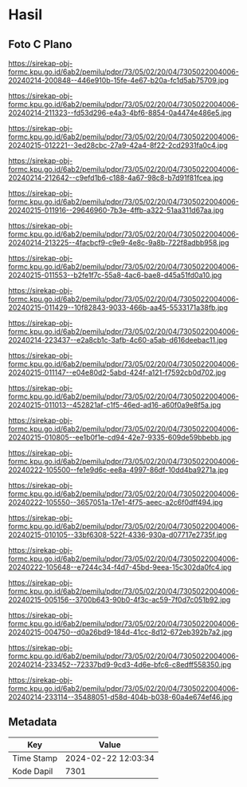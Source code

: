 # Hasil

## Foto C Plano

https://sirekap-obj-formc.kpu.go.id/6ab2/pemilu/pdpr/73/05/02/20/04/7305022004006-20240214-200848--446e910b-15fe-4e67-b20a-fc1d5ab75709.jpg

https://sirekap-obj-formc.kpu.go.id/6ab2/pemilu/pdpr/73/05/02/20/04/7305022004006-20240214-211323--fd53d296-e4a3-4bf6-8854-0a4474e486e5.jpg

https://sirekap-obj-formc.kpu.go.id/6ab2/pemilu/pdpr/73/05/02/20/04/7305022004006-20240215-012221--3ed28cbc-27a9-42a4-8f22-2cd2931fa0c4.jpg

https://sirekap-obj-formc.kpu.go.id/6ab2/pemilu/pdpr/73/05/02/20/04/7305022004006-20240214-212642--c9efd1b6-c188-4a67-98c8-b7d91f81fcea.jpg

https://sirekap-obj-formc.kpu.go.id/6ab2/pemilu/pdpr/73/05/02/20/04/7305022004006-20240215-011916--29646960-7b3e-4ffb-a322-51aa311d67aa.jpg

https://sirekap-obj-formc.kpu.go.id/6ab2/pemilu/pdpr/73/05/02/20/04/7305022004006-20240214-213225--4facbcf9-c9e9-4e8c-9a8b-722f8adbb958.jpg

https://sirekap-obj-formc.kpu.go.id/6ab2/pemilu/pdpr/73/05/02/20/04/7305022004006-20240215-011553--b2fe1f7c-55a8-4ac6-bae8-d45a51fd0a10.jpg

https://sirekap-obj-formc.kpu.go.id/6ab2/pemilu/pdpr/73/05/02/20/04/7305022004006-20240215-011429--10f82843-9033-466b-aa45-5533171a38fb.jpg

https://sirekap-obj-formc.kpu.go.id/6ab2/pemilu/pdpr/73/05/02/20/04/7305022004006-20240214-223437--e2a8cb1c-3afb-4c60-a5ab-d616deebac11.jpg

https://sirekap-obj-formc.kpu.go.id/6ab2/pemilu/pdpr/73/05/02/20/04/7305022004006-20240215-011147--e04e80d2-5abd-424f-a121-f7592cb0d702.jpg

https://sirekap-obj-formc.kpu.go.id/6ab2/pemilu/pdpr/73/05/02/20/04/7305022004006-20240215-011013--452821af-c1f5-46ed-ad16-a60f0a9e8f5a.jpg

https://sirekap-obj-formc.kpu.go.id/6ab2/pemilu/pdpr/73/05/02/20/04/7305022004006-20240215-010805--ee1b0f1e-cd94-42e7-9335-609de59bbebb.jpg

https://sirekap-obj-formc.kpu.go.id/6ab2/pemilu/pdpr/73/05/02/20/04/7305022004006-20240222-105500--fe1e9d6c-ee8a-4997-86df-10dd4ba9271a.jpg

https://sirekap-obj-formc.kpu.go.id/6ab2/pemilu/pdpr/73/05/02/20/04/7305022004006-20240222-105550--3657051a-17e1-4f75-aeec-a2c6f0dff494.jpg

https://sirekap-obj-formc.kpu.go.id/6ab2/pemilu/pdpr/73/05/02/20/04/7305022004006-20240215-010105--33bf6308-522f-4336-930a-d07717e2735f.jpg

https://sirekap-obj-formc.kpu.go.id/6ab2/pemilu/pdpr/73/05/02/20/04/7305022004006-20240222-105648--e7244c34-f4d7-45bd-9eea-15c302da0fc4.jpg

https://sirekap-obj-formc.kpu.go.id/6ab2/pemilu/pdpr/73/05/02/20/04/7305022004006-20240215-005156--3700b643-90b0-4f3c-ac59-7f0d7c051b92.jpg

https://sirekap-obj-formc.kpu.go.id/6ab2/pemilu/pdpr/73/05/02/20/04/7305022004006-20240215-004750--d0a26bd9-184d-41cc-8d12-672eb392b7a2.jpg

https://sirekap-obj-formc.kpu.go.id/6ab2/pemilu/pdpr/73/05/02/20/04/7305022004006-20240214-233452--72337bd9-9cd3-4d6e-bfc6-c8edff558350.jpg

https://sirekap-obj-formc.kpu.go.id/6ab2/pemilu/pdpr/73/05/02/20/04/7305022004006-20240214-233114--35488051-d58d-404b-b038-60a4e674ef46.jpg


## Metadata

| Key        | Value               |
| ---------- | ------------------- |
| Time Stamp | 2024-02-22 12:03:34 |
| Kode Dapil | 7301                |



